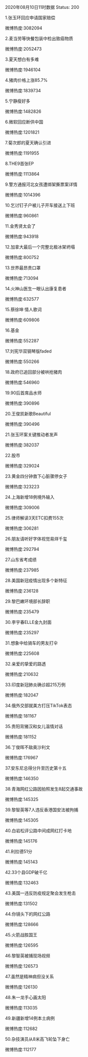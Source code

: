 2020年08月10日11时数据
Status: 200

1.张玉环回应申请国家赔偿

微博热度:3082094

2.麦当劳等快餐包装中检出致癌物质

微博热度:2052473

3.夏天想白有多难

微博热度:1946104

4.猪肉价格上涨85.7%

微博热度:1839734

5.宁静瘦好多

微博热度:1482826

6.微软回应断供中国

微博热度:1201821

7.菊次郎的夏天确认引进

微博热度:1191955

8.THE9首张EP

微博热度:1113864

9.警方通报河北女孩遭绑架撕票案详情

微博热度:1014396

10.乞讨钉子户被儿子开车接送上下班

微博热度:960861

11.金秀贤太会了

微博热度:943918

12.加拿大最后一个完整北极冰架坍塌

微博热度:800752

13.世界最昂贵口罩

微博热度:713094

14.火神山医生一眼认出康复患者

微博热度:632577

15.蔡徐坤 情人歌词

微博热度:609806

16.基金

微博热度:552287

17.刘宪华双钢琴版faded

微博热度:550266

18.政府已追回部分被哄抢猪肉

微博热度:546960

19.90后首席品水师

微博热度:390896

20.王俊凯新歌Beautiful

微博热度:390496

21.张玉环案关键推动者发声

微博热度:382037

22.股市

微博热度:329024

23.黄金四分钟救下心脏骤停女子

微博热度:323223

24.上海新增18例境外输入

微博热度:309006

25.律师解读3天ETC扣费155次

微博热度:306281

26.朋友请听好字体视觉易烊千玺

微博热度:292794

27.山东省考成绩

微博热度:237985

28.美国新冠疫情出现多个新特征

微博热度:236128

29.黎巴嫩环境部长辞职

微博热度:235479

30.李宇春ELLE金九封面

微博热度:235297

31.想象中给骑车的男友打伞

微博热度:225608

32.亲爱的挚爱的路透

微博热度:210632

33.印度新冠肺炎确诊超215万例

微博热度:182047

34.俄外交部就美方打压TikTok表态

微博热度:181167

35.贵阳背猪汉和女儿温情对话

微博热度:181152

36.丁俊晖不敌奥沙利文

微博热度:176967

37.安东尼总得分升至历史第十五

微博热度:146350

38.青海网红公路因拍照发生8起交通事故

微博热度:145325

39.黎智英等7人违反香港国安法被拘捕

微博热度:145305

40.白岩松评公路中间成网红打卡地

微博热度:145176

41.利拉德51分

微博热度:145143

42.33个县GDP破千亿

微博热度:132463

43.美国一违反防疫规定聚会发生枪击

微博热度:131502

44.你镜头下的网红公路

微博热度:128666

45.火箭战胜国王

微博热度:126595

46.黎智英被捕现场视频

微博热度:126573

47.虽然是精神病但没关系

微博热度:126130

48.朱一龙手心画太阳

微博热度:113035

49.新疆新增14例本土病例

微博热度:112682

50.杂技演员从8米高飞轮坠下身亡

微博热度:112177


